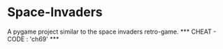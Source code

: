 # Space-Invaders
A pygame project similar to the space invaders retro-game. *** CHEAT - CODE : 'ch69' ***
